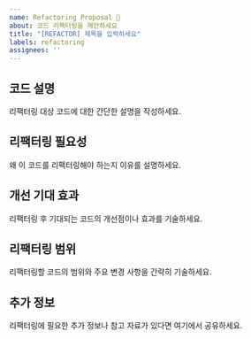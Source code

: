 ```yaml
---
name: Refactoring Proposal 🔧
about: 코드 리팩터링을 제안하세요
title: "[REFACTOR] 제목을 입력하세요"
labels: refactoring
assignees: ''
---
```


## 코드 설명
리팩터링 대상 코드에 대한 간단한 설명을 작성하세요.

## 리팩터링 필요성
왜 이 코드를 리팩터링해야 하는지 이유를 설명하세요.

## 개선 기대 효과
리팩터링 후 기대되는 코드의 개선점이나 효과를 기술하세요.

## 리팩터링 범위
리팩터링할 코드의 범위와 주요 변경 사항을 간략히 기술하세요.

## 추가 정보
리팩터링에 필요한 추가 정보나 참고 자료가 있다면 여기에서 공유하세요.

